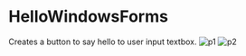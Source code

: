 # HelloWindowsForms


Creates a button to say hello to user input textbox.
![p1](https://user-images.githubusercontent.com/70035439/188684675-b9e4d370-e599-44c2-906a-87aecf0d0ddf.PNG)
![p2](https://user-images.githubusercontent.com/70035439/188684701-81eea8ad-9067-4288-8bc3-ac261e51421f.PNG)
